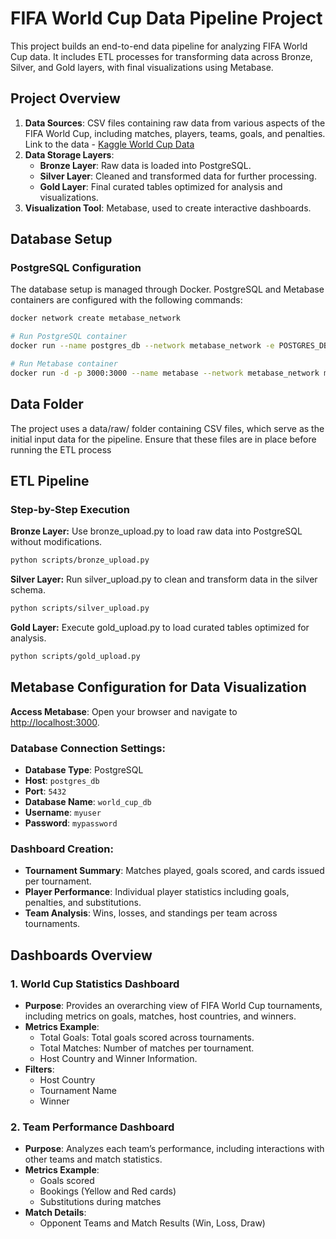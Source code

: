 # FIFA World Cup Data Pipeline Project

This project builds an end-to-end data pipeline for analyzing FIFA World Cup data. It includes ETL processes for transforming data across Bronze, Silver, and Gold layers, with final visualizations using Metabase.

## Project Overview

1. **Data Sources**: CSV files containing raw data from various aspects of the FIFA World Cup, including matches, players, teams, goals, and penalties.
Link to the data - [Kaggle World Cup Data](https://www.kaggle.com/datasets/joshfjelstul/world-cup-database)
2. **Data Storage Layers**:
   - **Bronze Layer**: Raw data is loaded into PostgreSQL.
   - **Silver Layer**: Cleaned and transformed data for further processing.
   - **Gold Layer**: Final curated tables optimized for analysis and visualizations.
3. **Visualization Tool**: Metabase, used to create interactive dashboards.

## Database Setup

### PostgreSQL Configuration

The database setup is managed through Docker. PostgreSQL and Metabase containers are configured with the following commands:

```bash
docker network create metabase_network

# Run PostgreSQL container
docker run --name postgres_db --network metabase_network -e POSTGRES_DB=world_cup_db -e POSTGRES_USER=myuser -e POSTGRES_PASSWORD=mypassword -p 5432:5432 -d postgres

# Run Metabase container
docker run -d -p 3000:3000 --name metabase --network metabase_network metabase/metabase

```

## Data Folder

The project uses a data/raw/ folder containing CSV files, which serve as the initial input data for the pipeline. Ensure that these files are in place before running the ETL process

## ETL Pipeline

### Step-by-Step Execution

**Bronze Layer:** Use bronze_upload.py to load raw data into PostgreSQL without modifications.
```bash
python scripts/bronze_upload.py
```
**Silver Layer:** Run silver_upload.py to clean and transform data in the silver schema.
```bash
python scripts/silver_upload.py
```
**Gold Layer:** Execute gold_upload.py to load curated tables optimized for analysis.
```bash
python scripts/gold_upload.py
```

## Metabase Configuration for Data Visualization

**Access Metabase**: Open your browser and navigate to [http://localhost:3000](http://localhost:3000).

### Database Connection Settings:

- **Database Type**: PostgreSQL
- **Host**: `postgres_db`
- **Port**: `5432`
- **Database Name**: `world_cup_db`
- **Username**: `myuser`
- **Password**: `mypassword`

### Dashboard Creation:

- **Tournament Summary**: Matches played, goals scored, and cards issued per tournament.
- **Player Performance**: Individual player statistics including goals, penalties, and substitutions.
- **Team Analysis**: Wins, losses, and standings per team across tournaments.

## Dashboards Overview

### 1. World Cup Statistics Dashboard
- **Purpose**: Provides an overarching view of FIFA World Cup tournaments, including metrics on goals, matches, host countries, and winners.
- **Metrics Example**:
  - Total Goals: Total goals scored across tournaments.
  - Total Matches: Number of matches per tournament.
  - Host Country and Winner Information.
- **Filters**:
  - Host Country
  - Tournament Name
  - Winner

### 2. Team Performance Dashboard
- **Purpose**: Analyzes each team’s performance, including interactions with other teams and match statistics.
- **Metrics Example**:
  - Goals scored
  - Bookings (Yellow and Red cards)
  - Substitutions during matches
- **Match Details**:
  - Opponent Teams and Match Results (Win, Loss, Draw)
